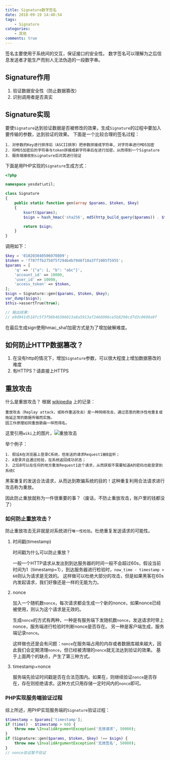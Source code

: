 ```yaml
---
title: Signature数字签名
date: 2018-09-19 14:40:54
tags:
    - Signature
categories:
    - 其他
comments: true
---
```


签名主要使用于系统间的交互，保证接口的安全性。
数字签名可以理解为之后信息发送者才能生产而别人无法伪造的一段数字串。

## Signature作用
1. 验证数据安全性（防止数据篡改）
2. 识别调用者是否真实

## Signature实现
要使`Signature`达到验证数据是否被修改的效果，生成`Signature`的过程中要加入要传输的参数，达到验证的效果。
下面是一个比较合理的签名过程：
```text
1. 对参数的Key进行排序后（ASCII排序）把参数拼接成字符串, 对字符串进行MD5加密
2. 将MD5加密后的字符串与token拼接成新字符串后在进行加密，从而得到一个Signature
3. 服务端接收到signature后对其进行验证
```

下面是用PHP实现的`Signature`生成方式：
```php
<?php

namespace yesdat\util;

class Signature
{
    public static function gen(array $params, $token, $key)
    {
        ksort($params);
        $sign = hash_hmac('sha256', md5(http_build_query($params)) . $token, $key);

        return $sign;
    }
}
```

调用如下：
```php
$key = '010203040506070809';
$token = 'f787ffb2758f5f294b4b7946f10a3ff1005f5955';
$params = [
    'q' => '{"a": 1, "b": "abc"}',
    'account_id' => 10000,
    'user_id' => 10000,
    'access_token' => $token,
];
$sign = Signature::gen($params, $token, $key);
var_dump($sign);
$this->assertTrue(true);

// 输出结果:
// e9d941d518fc5f3f98b4b386013a8a5913af246690bce5b8298cd7d3c0690a9f
```

在最后生成sign使用hmac_sha1加密方式是为了增加破解难度。

## 如何防止HTTP数据篡改？
1. 在没有http的情况下，增加`Signature`参数，可以很大程度上增加数据篡改的难度
2. 有HTTPS？请直接上HTTPS

## 重放攻击
什么是重放攻击？ 根据 [wikipedia](https://zh.wikipedia.org/wiki/%E9%87%8D%E6%94%BE%E6%94%BB%E5%87%BB) 上的记录：
```text
重放攻击（Replay attack，或称作重送攻击）是一种网络攻击，通过恶意的欺诈性地重复或拖延正常的数据传输而实施。
因工作原理如同重放歌曲一样而得名。
```

这里引用`wiki`上的图片，![重放攻击](https://upload.wikimedia.org/wikipedia/commons/c/ca/Replay_attack_on_hash.svg)

举个例子：
```text
1. 假设A在浏览器上登录C系统，但发送的请求Request1被B监听；
2. A登录并且通过检验，在系统返回成功状态；
3. 之后B可以在任何的地方重发Request1这个请求，从而获取不需要知道A的密码也能登录到系统C
```

黑客重复的发送合法请求，从而达到欺骗系统的目的！这种重复利用合法请求进行攻击称为重放。

因此防止重放就称为一件很重要的事？（废话，不防止重放攻击，账户里的钱都没了）

### 如何防止重放攻击？

防止重放攻击无非就是对系统进行`唯一性检验`。杜绝重复发送请求的可能性。

1. 时间戳(timestamp)

    时间戳为什么可以防止重放？

    一般一个HTTP请求从发出到到达服务器的时间一般不会超过60s，假设当前时间为1（timestamp=1），到达服务器进行检验时，`now_time - timestamp > 60`则认为请求是无效的。
    这样做可以杜绝大部分的攻击，但是如果黑客在60s内发起请求，我们好像还是一样的无能为力。

2. nonce

    加入一个随机数`nonce`，每次请求都会生成一个新的nonce，如果nonce已经被使用，则认为这个请求是无效的。

    生成`nonce`的方式有两种，一种是有服务端下发随机数`nonce`，发送请求时带上nonce，服务端进行检验时判断nonce是否存在。
    另一种是客户端生成，服务端记录`nonce`。

    这样做也还是会有问题：`nonce`在服务端占用的内存或者数据库越来越大，因此我们会定期清理`nonce`，但已经被清理的`nonce`就无法达到验证的效果。
    基于上面两个的缺点，产生了第三种方式。

3. timestamp+nonce

    服务端先验证时间戳是否在合法范围内。如果在，则继续验证`nonce`是否存在，存在则拒绝请求。这种方式只用存储一定时间内的`nonce`即可。

### PHP实现服务端验证过程
综上所述，用PHP实现服务端的`Signature`验证过程：
```php
$timestamp = $params['timestamp'];
if (time() - $timestamp > 60) {
    throw new \InvalidArgumentException('无效请求', 50000);
}
if (Signature::gen($params, $token, $key) !== $sign) {
    throw new \InvalidArgumentException('无效签名', 50000);
}
// nonce验证暂不验证
```
